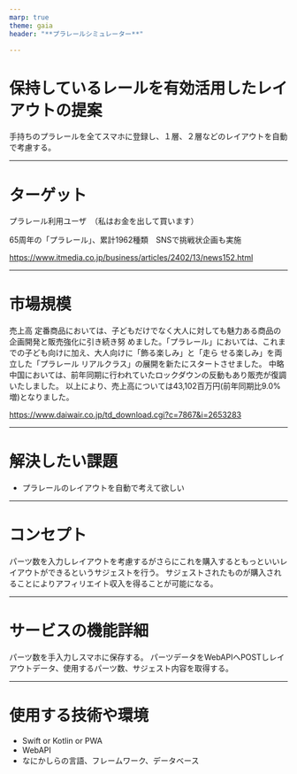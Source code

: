 ```yaml
---
marp: true
theme: gaia
header: "**プラレールシミュレーター**"

---
```

# 保持しているレールを有効活用したレイアウトの提案

手持ちのプラレールを全てスマホに登録し、１層、２層などのレイアウトを自動で考慮する。

---
# ターゲット

プラレール利用ユーザ　（私はお金を出して買います）

65周年の「プラレール」、累計1962種類　SNSで挑戦状企画も実施

https://www.itmedia.co.jp/business/articles/2402/13/news152.html

---
# 市場規模

売上高
定番商品においては、子どもだけでなく大人に対しても魅力ある商品の企画開発と販売強化に引き続き努 めました。「プラレール」においては、これまでの子ども向けに加え、大人向けに「飾る楽しみ」と「走ら せる楽しみ」を両立した「プラレール リアルクラス」の展開を新たにスタートさせました。
中略
中国においては、前年同期に行われていたロックダウンの反動もあり販売が復調いたしました。
以上により、売上高については43,102百万円(前年同期比9.0%増)となりました。

https://www.daiwair.co.jp/td_download.cgi?c=7867&i=2653283


---
# 解決したい課題

* プラレールのレイアウトを自動で考えて欲しい

---
# コンセプト

パーツ数を入力しレイアウトを考慮するがさらにこれを購入するともっといいレイアウトができるというサジェストを行う。
サジェストされたものが購入されることによりアフィリエイト収入を得ることが可能になる。

---
# サービスの機能詳細

パーツ数を手入力しスマホに保存する。
パーツデータをWebAPIへPOSTしレイアウトデータ、使用するパーツ数、サジェスト内容を取得する。

---
# 使用する技術や環境

* Swift or Kotlin or PWA
* WebAPI
* なにかしらの言語、フレームワーク、データベース


